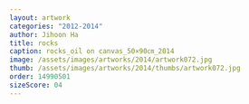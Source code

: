 ```yaml
---
layout: artwork
categories: "2012-2014"
author: Jihoon Ha
title: rocks
caption: rocks_oil on canvas_50×90㎝_2014
image: /assets/images/artworks/2014/artwork072.jpg
thumb: /assets/images/artworks/2014/thumbs/artwork072.jpg
order: 14990501
sizeScore: 04
---
```

